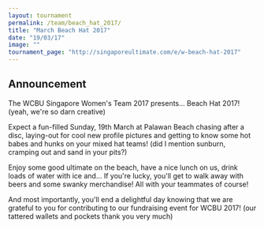 ```yaml
---
layout: tournament
permalink: /team/beach_hat_2017/
title: "March Beach Hat 2017"
date: "19/03/17"
image: ""
tournament_page: "http://singaporeultimate.com/e/w-beach-hat-2017"
---
```


## Announcement

The WCBU Singapore Women's Team 2017 presents... Beach Hat 2017!
(yeah, we're so darn creative)

Expect a fun-filled Sunday, 19th March at Palawan Beach chasing after a disc, laying-out for cool new profile pictures and getting to know some hot babes and hunks on your mixed hat teams!
(did I mention sunburn, cramping out and sand in your pits?)

Enjoy some good ultimate on the beach, have a nice lunch on us, drink loads of water with ice and...
If you're lucky, you'll get to walk away with beers and some swanky merchandise! All with your teammates of course!

And most importantly, you'll end a delightful day knowing that we are grateful to you for contributing to our fundraising event for WCBU 2017!
(our tattered wallets and pockets thank you very much)
